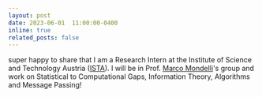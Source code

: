 ```yaml
---
layout: post
date: 2023-06-01  11:00:00-0400
inline: true
related_posts: false
---
```


super happy to share that I am a Research Intern at the Institute of Science and Technology Austria ([ISTA](https://ista.ac.at/de/home/)). I will be in Prof. [Marco Mondelli](http://marcomondelli.com/)'s group and work on Statistical to Computational Gaps, Information Theory, Algorithms and Message Passing!